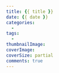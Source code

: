 ```yaml
---
title: {{ title }}
date: {{ date }}
categories:
  -
tags:
  -
thumbnailImage:
coverImage:
coverSize: partial
comments: true
---
```


<!-- excerpt -->
